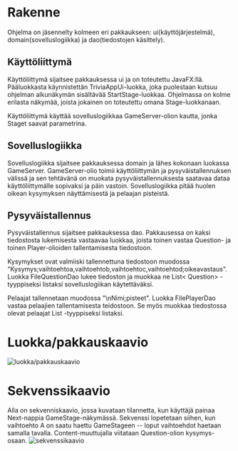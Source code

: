 # Rakenne

Ohjelma on jäsennelty kolmeen eri pakkaukseen: ui(käyttöjärjestelmä), domain(sovelluslogiikka) ja dao(tiedostojen käsittely).

## Käyttöliittymä

Käyttöliittymä sijaitsee pakkauksessa ui ja on toteutettu JavaFX:llä. Pääluokkasta käynnistettän TriviaAppUi-luokka, joka puolestaan kutsuu ohjelman alkunäkymän sisältävää StartStage-luokkaa. Ohjelmassa on kolme erilasta näkymää, joista jokainen on toteutettu omana Stage-luokkanaan. 

Käyttöliittymä käyttää sovelluslogiikkaa GameServer-olion kautta, jonka Staget saavat parametrina. 

## Sovelluslogiikka

Sovelluslogiikka sijaitsee pakkauksessa domain ja lähes kokonaan luokassa GameServer. GameServer-olio toimii käyttöliittymän ja pysyväistallennuksen välissä ja sen tehtävänä on muokata pysyväistallennuksesta saatavaa dataa käyttöliittymälle sopivaksi ja päin vastoin. Sovelluslogiikka pitää huolen oikean kysymyksen näyttämisestä ja pelaajan pisteistä. 

## Pysyväistallennus
   
Pysyväistallennus sijaitsee pakkauksessa dao. Pakkausessa on kaksi tiedostosta lukemisesta vastaavaa luokkaa, joista toinen vastaa Question- ja toinen Player-olioiden tallentamisesta tiedostoon.

Kysymykset ovat valmiiski tallennettuna tiedostoon muodossa "Kysymys;vaihtoehtoa,vaihtoehtob,vaihtoehtoc,vaihtoehtod;oikeavastaus". Luokka FileQuestionDao lukee tiedoston ja muokkaa ne List< Question> -tyyppiseksi listaksi sovelluslogiikan käytettäväksi.

Pelaajat tallennetaan muodossa "\nNimi;pisteet". Luokka FilePlayerDao vastaa pelaajien tallentamisesta teidostoon. Se myös muokkaa tiedostossa olevat pelaajat List <Player> -tyyppiseksi listaksi.  
 
# Luokka/pakkauskaavio


![luokka/pakkauskaavio](https://github.com/ruuskal/ot-harjoitustyo/blob/master/dokumentaatio/pakkauskaavio.png)

# Sekvenssikaavio

Alla on sekvenniskaavio, jossa kuvataan tilannetta, kun käyttäjä painaa Next-nappia GameStage-näkymässä. Sekvenssi lopetetaan siihen, kun vaihtoehto A on saatu haettu GameStageen -- loput vaihtoehdot haetaan samalla tavalla. Content-muuttujalla viitataan Question-olion kysymys-osaan. 
![sekvenssikaavio](https://github.com/ruuskal/ot-harjoitustyo/blob/master/dokumentaatio/sekvenssi2.png)
